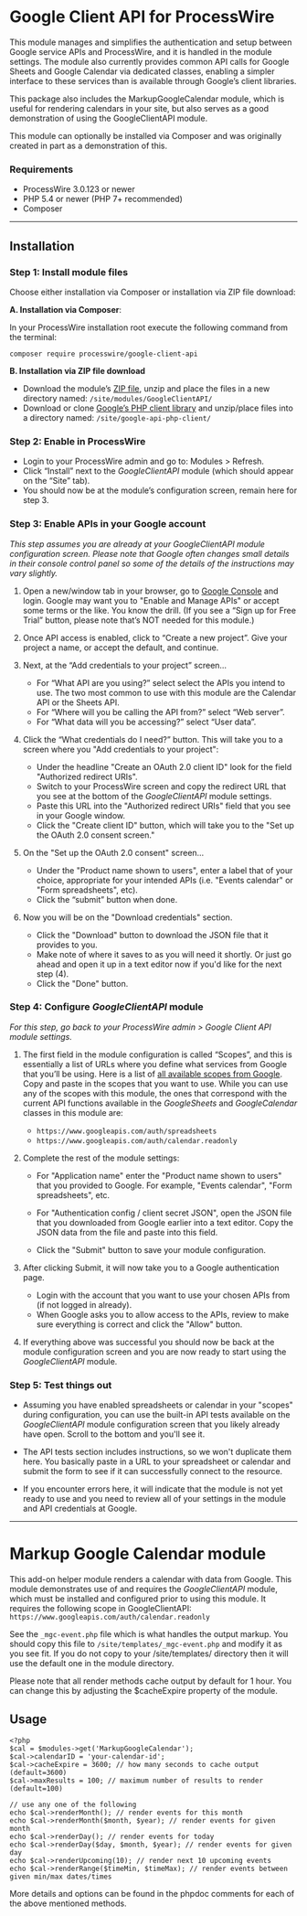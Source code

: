 # Google Client API for ProcessWire

This module manages and simplifies the authentication and setup between 
Google service APIs and ProcessWire, and it is handled in the module settings. 
The module also currently provides common API calls for Google Sheets and 
Google Calendar via dedicated classes, enabling a simpler interface to these
services than is available through Google’s client libraries. 

This package also includes the MarkupGoogleCalendar module, which is useful
for rendering calendars in your site, but also serves as a good demonstration
of using the GoogleClientAPI module. 

This module can optionally be installed via Composer and was originally created
in part as a demonstration of this. 

### Requirements

- ProcessWire 3.0.123 or newer
- PHP 5.4 or newer (PHP 7+ recommended)
- Composer

----------------------

## Installation

### Step 1: Install module files

Choose either installation via Composer or installation via ZIP file download:

**A. Installation via Composer**: 

In your ProcessWire installation root execute the following command from the terminal:

~~~~~~
composer require processwire/google-client-api
~~~~~~

**B. Installation via ZIP file download**

- Download the module’s [ZIP file](https://github.com/ryancramerdesign/GoogleClientAPI/archive/master.zip), 
  unzip and place the files in a new directory named: 
  `/site/modules/GoogleClientAPI/`
- Download or clone [Google’s PHP client library](https://github.com/googleapis/google-api-php-client)
  and unzip/place files into a directory named:
  `/site/google-api-php-client/`
  
### Step 2: Enable in ProcessWire  

- Login to your ProcessWire admin and go to: Modules > Refresh. 
- Click “Install” next to the *GoogleClientAPI* module (which should appear on 
  the “Site” tab). 
- You should now be at the module’s configuration screen, remain here for step 3.   
  
### Step 3: Enable APIs in your Google account 

*This step assumes you are already at your GoogleClientAPI module configuration screen.
Please note that Google often changes small details in their console control panel so some of 
the details of the instructions may vary slightly.*

1. Open a new/window tab in your browser, go to [Google Console](https://console.developers.google.com) 
   and login. Google may want you to "Enable and Manage APIs" or accept some terms or the like. 
   You know the drill.
   (If you see a “Sign up for Free Trial” button, please note that’s NOT needed for this module.)

2. Once API access is enabled, click to “Create a new project”.
   Give your project a name, or accept the default, and continue.

3. Next, at the “Add credentials to your project” screen…

   - For “What API are you using?” select select the APIs you intend to use. The two most common
     to use with this module are the Calendar API or the Sheets API. 
   - For “Where will you be calling the API from?” select “Web server”.
   - For “What data will you be accessing?” select “User data”.

4. Click the “What credentials do I need?” button. This will take you to a screen where you 
   "Add credentials to your project":
   
   - Under the headline "Create an OAuth 2.0 client ID" look for the field "Authorized redirect URIs".
   - Switch to your ProcessWire screen and copy the redirect URL that you see at the bottom 
     of the *GoogleClientAPI* module settings.
   - Paste this URL into the "Authorized redirect URIs" field that you see in your Google window.
   - Click the "Create client ID" button, which will take you to the "Set up the OAuth 2.0 consent screen."

5. On the "Set up the OAuth 2.0 consent" screen…

   - Under the "Product name shown to users", enter a label that of your choice, appropriate for
     your intended APIs (i.e. "Events calendar" or "Form spreadsheets", etc).
   - Click the “submit” button when done.

6. Now you will be on the "Download credentials" section.

   - Click the "Download" button to download the JSON file that it provides to you.
   - Make note of where it saves to as you will need it shortly. Or just go ahead and open it 
     up in a text editor now if you'd like for the next step (4).
   - Click the "Done" button.
   
### Step 4: Configure *GoogleClientAPI* module

*For this step, go back to your ProcessWire admin > Google Client API module settings.*

1. The first field in the module configuration is called “Scopes”, and this is essentially
   a list of URLs where you define what services from Google that you’ll be using. Here is 
   a list of [all available scopes from Google](https://developers.google.com/identity/protocols/googlescopes). 
   Copy and paste in the scopes that you want to use. 
   While you can use any of the scopes with this module, the ones that correspond with the current
   API functions available in the *GoogleSheets* and *GoogleCalendar* classes in this module are:
   
   - `https://www.googleapis.com/auth/spreadsheets`
   - `https://www.googleapis.com/auth/calendar.readonly`
   
2. Complete the rest of the module settings:

   - For "Application name" enter the "Product name shown to users" that you provided to Google. 
     For example, "Events calendar", "Form spreadsheets", etc.
     
   - For "Authentication config / client secret JSON", open the JSON file that you downloaded 
     from Google earlier into a text editor. Copy the JSON data from the file and paste into 
     this field.
     
   - Click the "Submit" button to save your module configuration.

2. After clicking Submit, it will now take you to a Google authentication page.

   - Login with the account that you want to use your chosen APIs from (if not logged in already).
   - When Google asks you to allow access to the APIs, review to make sure everything is correct
     and click the "Allow" button.

3. If everything above was successful you should now be back at the module configuration screen 
   and you are now ready to start using the *GoogleClientAPI* module. 
   
### Step 5: Test things out    

- Assuming you have enabled spreadsheets or calendar in your "scopes" during configuration, you
  can use the built-in API tests available on the *GoogleClientAPI* module configuration screen 
  that you likely already have open. Scroll to the bottom and you'll see it. 
  
- The API tests section includes instructions, so we won't duplicate them here. You basically 
  paste in a URL to your spreadsheet or calendar and submit the form to see if it can 
  successfully connect to the resource. 

- If you encounter errors here, it will indicate that the module is not yet ready to use and
  you need to review all of your settings in the module and API credentials at Google. 

----------------------

# Markup Google Calendar module

This add-on helper module renders a calendar with data from Google. This module demonstrates 
use of and requires the *GoogleClientAPI* module, which must be installed and configured
prior to using this module. It requires the following scope in GoogleClientAPI:
`https://www.googleapis.com/auth/calendar.readonly`



See the `_mgc-event.php` file which is what handles the output markup. You should
copy this file to `/site/templates/_mgc-event.php` and modify it as you see fit. 
If you do not copy to your /site/templates/ directory then it will use the 
default one in the module directory.

Please note that all render methods cache output by default for 1 hour. You can 
change this by adjusting the $cacheExpire property of the module. 

## Usage

~~~~~
<?php
$cal = $modules->get('MarkupGoogleCalendar');
$cal->calendarID = 'your-calendar-id'; 
$cal->cacheExpire = 3600; // how many seconds to cache output (default=3600)
$cal->maxResults = 100; // maximum number of results to render (default=100)

// use any one of the following
echo $cal->renderMonth(); // render events for this month
echo $cal->renderMonth($month, $year); // render events for given month
echo $cal->renderDay(); // render events for today
echo $cal->renderDay($day, $month, $year); // render events for given day
echo $cal->renderUpcoming(10); // render next 10 upcoming events
echo $cal->renderRange($timeMin, $timeMax); // render events between given min/max dates/times
~~~~~

More details and options can be found in the phpdoc comments for each
of the above mentioned methods. 